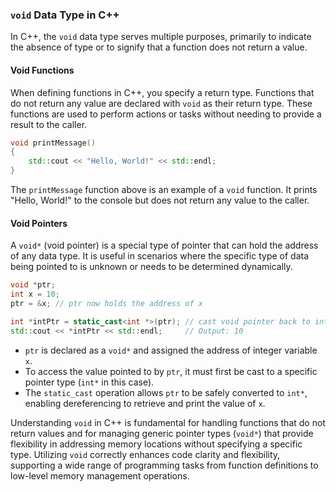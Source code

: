 ### `void` Data Type in C++

In C++, the `void` data type serves multiple purposes, primarily to indicate the absence of type or to signify that a function does not return a value.

#### Void Functions

When defining functions in C++, you specify a return type. Functions that do not return any value are declared with `void` as their return type. These functions are used to perform actions or tasks without needing to provide a result to the caller.

```cpp
void printMessage()
{
    std::cout << "Hello, World!" << std::endl;
}
```

The `printMessage` function above is an example of a `void` function. It prints "Hello, World!" to the console but does not return any value to the caller.

#### Void Pointers

A `void*` (void pointer) is a special type of pointer that can hold the address of any data type. It is useful in scenarios where the specific type of data being pointed to is unknown or needs to be determined dynamically.

```cpp
void *ptr;
int x = 10;
ptr = &x; // ptr now holds the address of x

int *intPtr = static_cast<int *>(ptr); // cast void pointer back to int pointer
std::cout << *intPtr << std::endl;     // Output: 10
```

- `ptr` is declared as a `void*` and assigned the address of integer variable `x`.
- To access the value pointed to by `ptr`, it must first be cast to a specific pointer type (`int*` in this case).
- The `static_cast` operation allows `ptr` to be safely converted to `int*`, enabling dereferencing to retrieve and print the value of `x`.

Understanding `void` in C++ is fundamental for handling functions that do not return values and for managing generic pointer types (`void*`) that provide flexibility in addressing memory locations without specifying a specific type. Utilizing `void` correctly enhances code clarity and flexibility, supporting a wide range of programming tasks from function definitions to low-level memory management operations.
